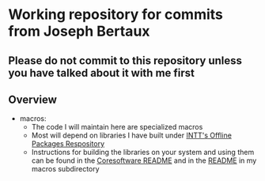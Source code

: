 # Working repository for commits from Joseph Bertaux
## Please do not commit to this repository unless you have talked about it with me first

## Overview
* macros:
	* The code I will maintain here are specialized macros
	* Most will depend on libraries I have built under [INTT's Offline Packages Respository](https://github.com/sPHENIX-Collaboration/coresoftware/tree/master/offline/packages/intt)
	* Instructions for building the libraries on your system and using them can be found in the [Coresoftware README](https://github.com/sPHENIX-Collaboration/coresoftware/blob/master/README.md) and in the [README](macros/README.md) in my macros subdirectory
